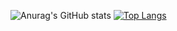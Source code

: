 ![Anurag's GitHub stats](https://github-readme-stats.vercel.app/api?username=Blake-McCullough&show_icons=true&theme=radical)
[![Top Langs](https://github-readme-stats.vercel.app/api/top-langs/?username=Blake-McCullough)](https://github.com/BlakeMcCullough/github-readme-stats)


